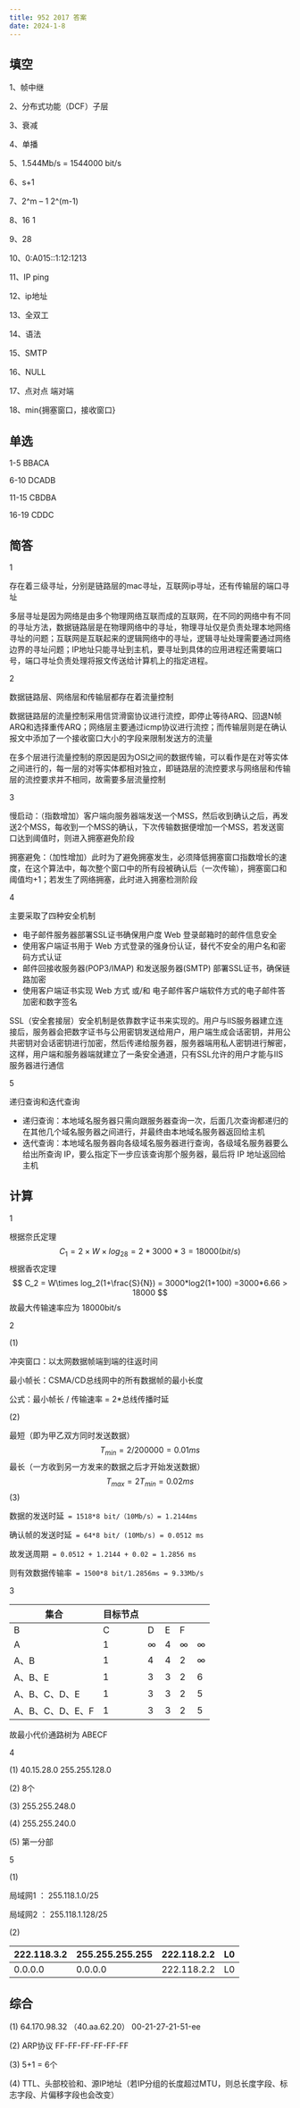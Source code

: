 ```yaml
---
title: 952 2017 答案
date: 2024-1-8
---
```


## 填空

1、帧中继

2、分布式功能（DCF）子层

3、衰减

4、单播

5、1.544Mb/s  = 1544000 bit/s

6、s+1

7、2^m – 1	2^(m-1)

8、16	1

9、28

10、0:A015::1:12:1213

11、IP	ping

12、ip地址

13、全双工

14、语法

15、SMTP

16、NULL

17、点对点	端对端

18、min{拥塞窗口，接收窗口}

## 单选

1-5 BBACA

6-10 DCADB

11-15 CBDBA

16-19 CDDC

## 简答

1

存在着三级寻址，分别是链路层的mac寻址，互联网ip寻址，还有传输层的端口寻址

多层寻址是因为网络是由多个物理网络互联而成的互联网，在不同的网络中有不同的寻址方法，数据链路层是在物理网络中的寻址，物理寻址仅是负责处理本地网络寻址的问题；互联网是互联起来的逻辑网络中的寻址，逻辑寻址处理需要通过网络边界的寻址问题；IP地址只能寻址到主机，要寻址到具体的应用进程还需要端口号，端口寻址负责处理将报文传送给计算机上的指定进程。

2

数据链路层、网络层和传输层都存在着流量控制

数据链路层的流量控制采用信贷滑窗协议进行流控，即停止等待ARQ、回退N帧ARQ和选择重传ARQ；网络层主要通过icmp协议进行流控；而传输层则是在确认报文中添加了一个接收窗口大小的字段来限制发送方的流量

在多个层进行流量控制的原因是因为OSI之间的数据传输，可以看作是在对等实体之间进行的，每一层的对等实体都相对独立，即链路层的流控要求与网络层和传输层的流控要求并不相同，故需要多层流量控制

3

慢启动：（指数增加）客户端向服务器端发送一个MSS，然后收到确认之后，再发送2个MSS，每收到一个MSS的确认，下次传输数据便增加一个MSS，若发送窗口达到阈值时，则进入拥塞避免阶段

拥塞避免：（加性增加）此时为了避免拥塞发生，必须降低拥塞窗口指数增长的速度，在这个算法中，每次整个窗口中的所有段被确认后（一次传输），拥塞窗口和阈值均+1；若发生了网络拥塞，此时进入拥塞检测阶段

4

主要采取了四种安全机制

- 电子邮件服务器部署SSL证书确保用户度 Web 登录邮箱时的邮件信息安全
- 使用客户端证书用于 Web 方式登录的强身份认证，替代不安全的用户名和密码方式认证
- 邮件回接收服务器(POP3/IMAP) 和发送服务器(SMTP) 部署SSL证书，确保链路加密
- 使用客户端证书实现 Web 方式 或/和 电子邮件客户端软件方式的电子邮件答加密和数字签名

SSL（安全套接层）安全机制是依靠数字证书来实现的。用户与IIS服务器建立连接后，服务器会把数字证书与公用密钥发送给用户，用户端生成会话密钥，并用公共密钥对会话密钥进行加密，然后传递给服务器，服务器端用私人密钥进行解密，这样，用户端和服务器端就建立了一条安全通道，只有SSL允许的用户才能与IIS服务器进行通信

5

递归查询和迭代查询

- 递归查询：本地域名服务器只需向跟服务器查询一次，后面几次查询都递归的在其他几个域名服务器之间进行，并最终由本地域名服务器返回给主机
- 迭代查询：本地域名服务器向各级域名服务器进行查询，各级域名服务器要么给出所查询 IP，要么指定下一步应该查询那个服务器，最后将 IP 地址返回给主机

## 计算

1

根据奈氏定理
$$
C_1 = 2\times W\times log_28 = 2*3000*3 = 18000(bit/s)
$$
根据香农定理
$$
C_2 = W\times log_2(1+\frac{S}{N}) = 3000*log2(1+100) =3000*6.66 > 18000
$$
故最大传输速率应为 18000bit/s

2

(1)

冲突窗口：以太网数据帧端到端的往返时间

最小帧长：CSMA/CD总线网中的所有数据帧的最小长度

公式：最小帧长 / 传输速率  = 2*总线传播时延

(2)

最短（即为甲乙双方同时发送数据）
$$
T_{min} = 2/200000 = 0.01ms
$$
最长（一方收到另一方发来的数据之后才开始发送数据）
$$
T_{max} = 2T_{min} = 0.02ms
$$
(3)

数据的发送时延` = 1518*8 bit/（10Mb/s）= 1.2144ms`

确认帧的发送时延` = 64*8 bit/ (10Mb/s) = 0.0512 ms`

故发送周期` = 0.0512 + 1.2144 + 0.02 = 1.2856 ms`

则有效数据传输率` = 1500*8 bit/1.2856ms = 9.33Mb/s`

3

| 集合             | 目标节点 |      |      |      |      |
| ---------------- | -------- | ---- | ---- | ---- | ---- |
| B                | C        | D    | E    | F    |      |
| A                | 1        | ∞    | 4    | ∞    | ∞    |
| A、B             | 1        | 4    | 4    | 2    | ∞    |
| A、B、E          | 1        | 3    | 3    | 2    | 6    |
| A、B、C、D、E    | 1        | 3    | 3    | 2    | 5    |
| A、B、C、D、E、F | 1        | 3    | 3    | 2    | 5    |

  故最小代价通路树为 ABECF

4

(1) 40.15.28.0  255.255.128.0

(2) 8个

(3) 255.255.248.0

(4) 255.255.240.0

(5) 第一分部

5

(1)

局域网1 ： 255.118.1.0/25

局域网2 ： 255.118.1.128/25

(2)

| 222.118.3.2 | 255.255.255.255 | 222.118.2.2 | L0   |
| ----------- | --------------- | ----------- | ---- |
| 0.0.0.0     | 0.0.0.0         | 222.118.2.2 | L0   |

## 综合

(1) 64.170.98.32 （40.aa.62.20）	00-21-27-21-51-ee

(2) ARP协议	FF-FF-FF-FF-FF-FF

(3) 5+1 = 6个

(4) TTL、头部校验和、源IP地址（若IP分组的长度超过MTU，则总长度字段、标志字段、片偏移字段也会改变）
